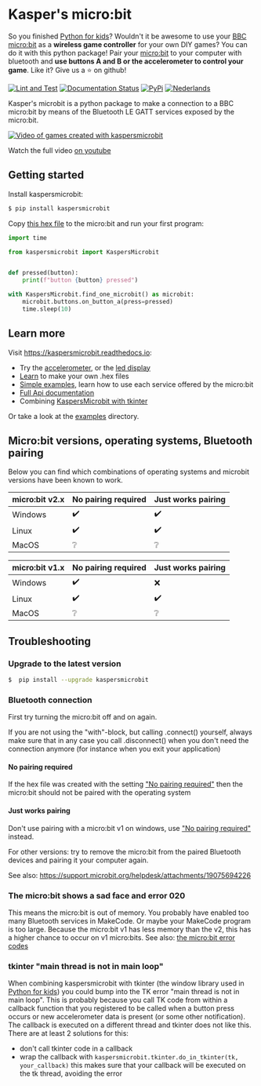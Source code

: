 # Kasper's micro:bit
So you finished [Python for kids](https://nostarch.com/pythonforkids)? Wouldn't it be awesome to use your
[BBC micro:bit](https://microbit.org/) as a **wireless game controller** for your own DIY games? You can do it with 
this python package! Pair your [micro:bit](https://microbit.org/) to your computer with bluetooth and **use buttons A 
and B or the accelerometer to control your game**. Like it? Give us a :star: on github!

[![Lint and Test](https://github.com/janickr/kaspersmicrobit/actions/workflows/lint_and_test.yml/badge.svg)](https://github.com/janickr/kaspersmicrobit/actions/workflows/lint_and_test.yml)
[![Documentation Status](https://readthedocs.org/projects/kaspersmicrobit/badge/?version=stable)](https://kaspersmicrobit.readthedocs.io/en/stable/?badge=stable) 
[![PyPi](https://img.shields.io/pypi/v/kaspersmicrobit)](https://pypi.org/project/kaspersmicrobit/)
[![Nederlands](https://img.shields.io/badge/vertaling-Nederlands-blue)](https://github.com/janickr/kaspersmicrobit/blob/main/README-nl.md)

Kasper's microbit is a python package to make a connection to a BBC micro:bit by means of the Bluetooth LE GATT services
exposed by the micro:bit.

[![Video of games created with kaspersmicrobit](https://kaspersmicrobit.readthedocs.io/en/latest/kaspersmicrobit-youtube.gif)](https://www.youtube.com/watch?v=t3JARVPQE9Q)
  
Watch the full video [on youtube](https://www.youtube.com/watch?v=t3JARVPQE9Q)

## Getting started
Install kaspersmicrobit:
```bash
$ pip install kaspersmicrobit
```
Copy [this hex file](https://kaspersmicrobit.readthedocs.io/en/latest/hex/microbit-bluetooth-accel-buttons-led-temp-no-pairing.hex) 
to the micro:bit and run your first program:
```python
import time

from kaspersmicrobit import KaspersMicrobit


def pressed(button):
    print(f"button {button} pressed")

with KaspersMicrobit.find_one_microbit() as microbit:
    microbit.buttons.on_button_a(press=pressed)
    time.sleep(10)
```

## Learn more
Visit https://kaspersmicrobit.readthedocs.io:

 - Try the [accelerometer](https://kaspersmicrobit.readthedocs.io/en/stable/accelerometer/), or the [led display](https://kaspersmicrobit.readthedocs.io/en/stable/led/)
 - [Learn](https://kaspersmicrobit.readthedocs.io/en/stable/makecode-bluetooth/create-a-makecode-project-without-pairing/) to make your own .hex files
 - [Simple examples](https://kaspersmicrobit.readthedocs.io/en/stable/buttons/), learn how to use each service offered by the micro:bit 
 - [Full Api documentation](https://kaspersmicrobit.readthedocs.io/en/stable/reference/kaspersmicrobit/)
 - Combining [KaspersMicrobit with tkinter](https://kaspersmicrobit.readthedocs.io/en/stable/tkinter/use_buttons_to_move_rectangle/)

Or take a look at the [examples](https://github.com/janickr/kaspersmicrobit/tree/main/examples) directory.

## Micro:bit versions, operating systems, Bluetooth pairing

Below you can find which combinations of operating systems and microbit versions have been known to work.

| micro:bit v2.x | No pairing required | Just works pairing |
|----------------|---------------------|--------------------|
| Windows        | :heavy_check_mark:  | :heavy_check_mark: |
| Linux          | :heavy_check_mark:  | :heavy_check_mark: |
| MacOS          | :grey_question:     | :grey_question:    |


| micro:bit v1.x | No pairing required | Just works pairing |
|----------------|---------------------|--------------------|
| Windows        | :heavy_check_mark:  | :x:                |
| Linux          | :heavy_check_mark:  | :heavy_check_mark: |
| MacOS          | :grey_question:     | :grey_question:    |


## Troubleshooting
### Upgrade to the latest version
```bash
$  pip install --upgrade kaspersmicrobit  
```
### Bluetooth connection
First try turning the micro:bit off and on again.

If you are not using the "with"-block, but calling .connect() yourself, always make sure that in any case you 
call .disconnect() when you don't need the connection anymore (for instance when you exit your application)

#### No pairing required
If the hex file was created with the setting ["No pairing required"](https://kaspersmicrobit.readthedocs.io/en/stable/create-a-makecode-project-without-pairing/#disable-pairing)
then the micro:bit should not be paired with the operating system

#### Just works pairing 
Don't use pairing with a micro:bit v1 on windows, use  ["No pairing required"](https://kaspersmicrobit.readthedocs.io/en/stable/create-a-makecode-project-without-pairing/#disable-pairing)
 instead.  

For other versions: try to remove the micro:bit from the paired Bluetooth devices and pairing it your computer again.

See also: https://support.microbit.org/helpdesk/attachments/19075694226

### The micro:bit shows a sad face and error 020
This means the micro:bit is out of memory. You probably have enabled too many Bluetooth services in MakeCode. Or maybe
your MakeCode program is too large. Because the micro:bit v1 has less memory than the v2, this has a higher chance to
occur on v1 micro:bits.
See also: [the micro:bit error codes](https://makecode.microbit.org/device/error-codes)

### tkinter "main thread is not in main loop"
When combining kaspersmicrobit with tkinter (the window library used in [Python for kids](https://nostarch.com/pythonforkids))
you could bump into the TK error "main thread is not in main loop". This is probably because you call TK code from 
within a callback function that you registered to be called when a button press occurs or new accelerometer data is 
present (or some other notification). The callback is executed on a different thread and tkinter does not like this. 
There are at least 2 solutions for this:

 - don't call tkinter code in a callback
 - wrap the callback with `kaspersmicrobit.tkinter.do_in_tkinter(tk, your_callback)` this makes sure that your callback 
   will be executed on the tk thread, avoiding the error
